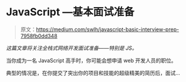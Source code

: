 # JavaScript —基本面试准备

> 原文：<https://medium.com/swlh/javascript-basic-interview-prep-7958fb0dd348>

*这篇文章将关注全栈式网络开发面试准备——特别是 JS。*

当你成为一名 JavaScript 高手时，你可能会想申请 web 开发人员的职位。

典型的情况是，在你提交了突出你的项目和技能的超级精美的简历后，面试…